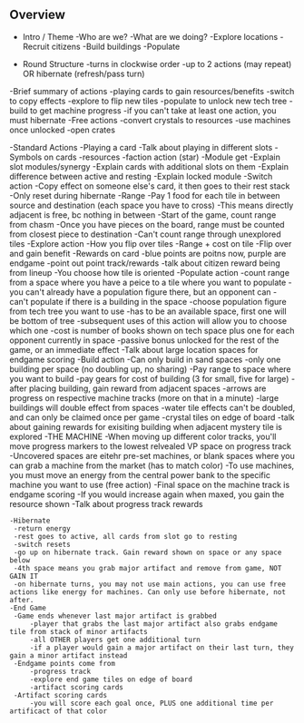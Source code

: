 ## Overview
- Intro / Theme
    -Who are we?
    -What are we doing?
   	 -Explore locations
   	 -Recruit citizens
   	 -Build buildings
   	 -Populate

- Round Structure
    -turns in clockwise order
    -up to 2 actions (may repeat)
    OR hibernate (refresh/pass turn)

-Brief summary of actions
    -playing cards to gain resources/benefits
    -switch to copy effects
    -explore to flip new tiles
    -populate to unlock new tech tree
    -build to get machine progress
    -if you can't take at least one action, you must hibernate
-Free actions
    -convert crystals to resources
    -use machines once unlocked
    -open crates

-Standard Actions
    -Playing a card
   	 -Talk about playing in different slots
   	 -Symbols on cards
   		 -resources
   		 -faction action (star)
   		 -Module get
   	 -Explain slot modules/synergy
   	 -Explain cards with additional slots on them
   	 -Explain difference between active and resting
   	 -Explain locked module
    -Switch action
   	 -Copy effect on someone else's card, it then goes to their rest stack
   	 -Only reset during hibernate
    -Range
   	 -Pay 1 food for each tile in between source and destination (each space you have to cross)
   		 -This means directly adjacent is free, bc nothing in between
   	 -Start of the game, count range from chasm
   	 -Once you have pieces on the board, range must be counted from closest piece to destination
   	 -Can't count range through unexplored tiles
    -Explore action
   	 -How you flip over tiles
   	 -Range + cost on tile
   	 -Flip over and gain benefit
   	 -Rewards on card
   		 -blue points are poitns now, purple are endgame
   		 -point out point track/rewards
   		 -talk about citizen reward being from lineup
   	 -You choose how tile is oriented
    -Populate action
   	 -count range from a space where you have a peice to a tile where you want to populate
   	 -you can't already have a population figure there, but an opponent can
   	 -can't populate if there is a building in the space
   	 -choose population figure from tech tree you want to use
   		 -has to be an available space, first one will be bottom of tree
   		 -subsequent uses of this action will allow you to choose which one
   	 -cost is number of books shown on tech space plus one for each opponent currently in space
   	 -passive bonus unlocked for the rest of the game, or an immediate effect
   	 -Talk about large location spaces for endgame scoring
    -Build action
   	 -Can only build in sand spaces
   	 -only one building per space (no doubling up, no sharing)
   	 -Pay range to space where you want to build
   	 -pay gears for cost of building (3 for small, five for large)
   	 -after placing building, gain reward from adjacent spaces
   		 -arrows are progress on respective machine tracks (more on that in a minute)
   		 -large buildings will double effect from spaces
   		 -water tile effects can't be doubled, and can only be claimed once per game
   		 -crystal tiles on edge of board
   	 -talk about gaining rewards for exisiting building when adjacent mystery tile is explored
    -THE MACHINE
   	 -When moving up different color tracks, you'll move progress markers to the lowest relvealed VP space on progress track
   	 -Uncovered spaces are eitehr pre-set machines, or blank spaces where you can grab a machine from the market (has to match color)
   	 -To use machines, you must move an energy from the central power bank to the specific machine you want to use (free action)
   	 -Final space on the machine track is endgame scoring
   	 -If you would increase again when maxed, you gain the resource shown
   	 -Talk about progress track rewards

    -Hibernate
   	 -return energy
   	 -rest goes to active, all cards from slot go to resting
   	 -switch resets
   	 -go up on hibernate track. Gain reward shown on space or any space below
   	 -4th space means you grab major artifact and remove from game, NOT GAIN IT
   	 -on hibernate turns, you may not use main actions, you can use free actions like energy for machines. Can only use before hibernate, not after.
    -End Game
   	 -Game ends whenever last major artifact is grabbed
   		 -player that grabs the last major artifact also grabs endgame tile from stack of minor artifacts
   		 -all OTHER players get one additional turn
   		 -if a player would gain a major artifact on their last turn, they gain a minor artifact instead
   	 -Endgame points come from
   		 -progress track
   		 -explore end game tiles on edge of board
   		 -artifact scoring cards
   	 -Artifact scoring cards
   		 -you will score each goal once, PLUS one additional time per artificact of that color
   	 
   	 



